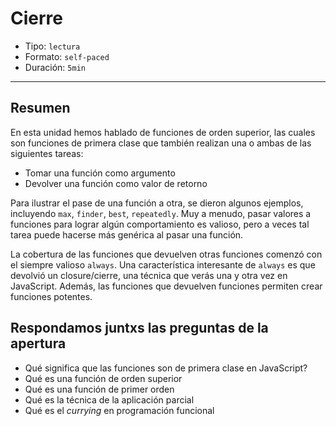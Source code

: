# Cierre

* Tipo: `lectura`
* Formato: `self-paced`
* Duración: `5min`

***

## Resumen

En esta unidad hemos hablado de funciones de orden superior, las cuales son
funciones de primera clase que también realizan una o ambas de las siguientes
tareas:

* Tomar una función como argumento
* Devolver una función como valor de retorno

Para ilustrar el pase de una función a otra, se dieron algunos ejemplos,
incluyendo `max`, `finder`, `best`, `repeatedly`. Muy a menudo, pasar valores a
funciones para lograr algún comportamiento es valioso, pero a veces tal tarea
puede hacerse más genérica al pasar una función.

La cobertura de las funciones que devuelven otras funciones comenzó con el
siempre valioso `always`. Una característica interesante de `always` es que
devolvió un closure/cierre, una técnica que verás una y otra vez en JavaScript.
Además, las funciones que devuelven funciones permiten crear funciones
potentes.

## Respondamos juntxs las preguntas de la apertura

* Qué significa que las funciones son de primera clase en JavaScript?
* Qué es una función de orden superior
* Qué es una función de primer orden
* Qué es la técnica de la aplicación parcial
* Qué es el _currying_ en programación funcional
